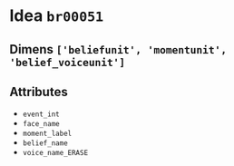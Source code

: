 # Idea `br00051`

## Dimens `['beliefunit', 'momentunit', 'belief_voiceunit']`

## Attributes
- `event_int`
- `face_name`
- `moment_label`
- `belief_name`
- `voice_name_ERASE`
